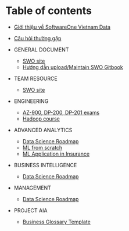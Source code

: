 # Table of contents
* [Giới thiệu về SoftwareOne Vietnam Data ](README.md)
* [Câu hỏi thường gặp](FAQ.md)

* GENERAL DOCUMENT
    * [SWO site](https://www.softwareone.com/vi-vn/)
    * [Hướng dẫn upload/Maintain SWO Gitbook](https://docs.google.com/document/d/1Nx04HhX5iCjVZN22pUFxdPhXMaNWVR4LthbQgpZkcQo/edit?fbclid=IwAR0m5iUiiZ_9fZNvlK6SrpHApD_hRmBKPl9OidK01_xCjaE1NHiEdwn7TH0)

* TEAM RESOURCE
    * [SWO site](https://www.softwareone.com/vi-vn/)
    
* ENGINEERING
    * [AZ-900, DP-200, DP-201 exams](https://www.reddit.com/r/AZURE/comments/gkpxm7/passed_az900_dp200_dp201_exams_in_2020/)
    * [Hadoop course](https://www.tutorialspoint.com/hadoop/hadoop_big_data_overview.htm)

* ADVANCED ANALYTICS
    * [Data Science Roadmap](https://i.am.ai/roadmap/#note)
    * [ML from scratch](https://github.com/eriklindernoren/ML-From-Scratch?fbclid=IwAR2b3XgXbiwgm13xmNtdr2MnfB9pCd01CBBNYbRlHPLQZHT69EQEbDEJ-Bk)
    * [ML Application in Insurance](https://docs.google.com/document/d/1ALOgtxcu-XcEBt0UNZ0sEgL7yVEf2eyBeTODo_ExTt8/edit?fbclid=IwAR06XPjv1ml4pXW3GfhTG8KWd8q3eEuv-0GwBCI_VuJGfX_E4mqvXszl91s)
    
* BUSINESS INTELLIGENCE
    * [Data Science Roadmap](https://i.am.ai/roadmap/#note)
    
* MANAGEMENT
    * [Data Science Roadmap](https://i.am.ai/roadmap/#note)
* PROJECT AIA
   * [Business Glossary Template](https://drive.google.com/file/d/1LZeKLEi7QQu7PVO85Iko1ko7uVzlyIJ_/view?usp=sharing)
